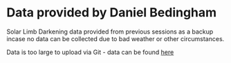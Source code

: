 # Data provided by Daniel Bedingham

Solar Limb Darkening data provided from previous sessions as a backup incase no data can be collected due to bad weather or other circumstances.

Data is too large to upload via Git - data can be found [here](https://www.dropbox.com/scl/fo/jd3tiqtnpz44teh394uj7/AHaM8cwOnWHk2mkFQtqUHHU?rlkey=5xab7qsna7r05z0x55yruijrp&e=1&st=2r8i6xeh&dl=0)
